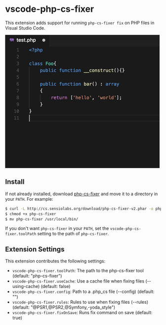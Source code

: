 # vscode-php-cs-fixer

This extension adds support for running `php-cs-fixer fix` on PHP files in Visual Studio Code.

![demo](demo.gif)

## Install

If not already installed, download [php-cs-fixer](https://github.com/FriendsOfPHP/PHP-CS-Fixer) and move it to a directory in your `PATH`. For example:
```bash
$ curl -L http://cs.sensiolabs.org/download/php-cs-fixer-v2.phar -o php-cs-fixer
$ chmod +x php-cs-fixer
$ mv php-cs-fixer /usr/local/bin/
```

If you don't want `php-cs-fixer` in your `PATH`, set the `vscode-php-cs-fixer.toolPath` setting to the path of `php-cs-fixer`.

## Extension Settings

This extension contributes the following settings:

* `vscode-php-cs-fixer.toolPath`: The path to the php-cs-fixer tool (default: "php-cs-fixer")
* `vscode-php-cs-fixer.useCache`: Use a cache file when fixing files (--using-cache) (default: false)
* `vscode-php-cs-fixer.config`: Path to a .php_cs file (--config) (default: "")
* `vscode-php-cs-fixer.rules`: Rules to use when fixing files (--rules) (default: "@PSR1,@PSR2,@Symfony,-yoda_style")
* `vscode-php-cs-fixer.fixOnSave`: Runs fix command on save (default: true)
